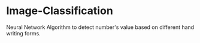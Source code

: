 # Image-Classification
Neural Network Algorithm to detect number's value based on different hand writing forms.
